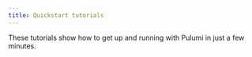 ```yaml
---
title: Quickstart tutorials
---
```


These tutorials show how to get up and running with Pulumi in just a few minutes.